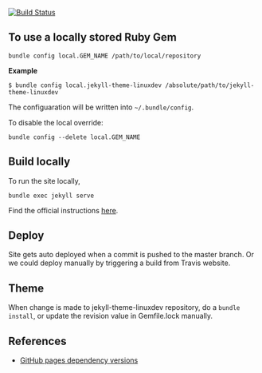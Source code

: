 [![Build Status](https://travis-ci.org/gayanW/blog.svg?branch=master)](https://travis-ci.org/gayanW/blog)

To use a locally stored Ruby Gem
--
```
bundle config local.GEM_NAME /path/to/local/repository
```
**Example**
```
$ bundle config local.jekyll-theme-linuxdev /absolute/path/to/jekyll-theme-linuxdev
```
The configuaration will be written into `~/.bundle/config`.

To disable the local override: 

```
bundle config --delete local.GEM_NAME
```

Build locally
--

To run the site locally,

    bundle exec jekyll serve


Find the official instructions [here](https://docs.github.com/en/pages/setting-up-a-github-pages-site-with-jekyll/testing-your-github-pages-site-locally-with-jekyll).

Deploy
--

Site gets auto deployed when a commit is pushed to the master branch. Or we could deploy manually by triggering a build from Travis website.

Theme
--

When change is made to jekyll-theme-linuxdev repository, do a `bundle install`, or update the revision value in Gemfile.lock manually.

References
----------

 - [GitHub pages dependency versions](https://pages.github.com/versions/)
